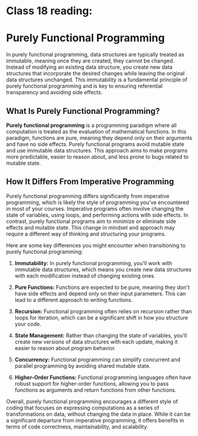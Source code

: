 # Class 18 reading:
# Purely Functional Programming

In purely functional programming, data structures are typically treated as immutable, meaning once they are created, they cannot be changed. Instead of modifying an existing data structure, you create new data structures that incorporate the desired changes while leaving the original data structures unchanged. This immutability is a fundamental principle of purely functional programming and is key to ensuring referential transparency and avoiding side effects.

## What Is Purely Functional Programming?

**Purely functional programming** is a programming paradigm where all computation is treated as the evaluation of mathematical functions. In this paradigm, functions are pure, meaning they depend only on their arguments and have no side effects. Purely functional programs avoid mutable state and use immutable data structures. This approach aims to make programs more predictable, easier to reason about, and less prone to bugs related to mutable state.

## How It Differs From Imperative Programming

Purely functional programming differs significantly from imperative programming, which is likely the style of programming you've encountered in most of your courses. Imperative programs often involve changing the state of variables, using loops, and performing actions with side effects. In contrast, purely functional programs aim to minimize or eliminate side effects and mutable state. This change in mindset and approach may require a different way of thinking and structuring your programs.

Here are some key differences you might encounter when transitioning to purely functional programming:

1. **Immutability:** In purely functional programming, you'll work with immutable data structures, which means you create new data structures with each modification instead of changing existing ones.

2. **Pure Functions:** Functions are expected to be pure, meaning they don't have side effects and depend only on their input parameters. This can lead to a different approach to writing functions.

3. **Recursion:** Functional programming often relies on recursion rather than loops for iteration, which can be a significant shift in how you structure your code.

4. **State Management:** Rather than changing the state of variables, you'll create new versions of data structures with each update, making it easier to reason about program behavior.

5. **Concurrency:** Functional programming can simplify concurrent and parallel programming by avoiding shared mutable state.

6. **Higher-Order Functions:** Functional programming languages often have robust support for higher-order functions, allowing you to pass functions as arguments and return functions from other functions.

Overall, purely functional programming encourages a different style of coding that focuses on expressing computations as a series of transformations on data, without changing the data in place. While it can be a significant departure from imperative programming, it offers benefits in terms of code correctness, maintainability, and scalability.

